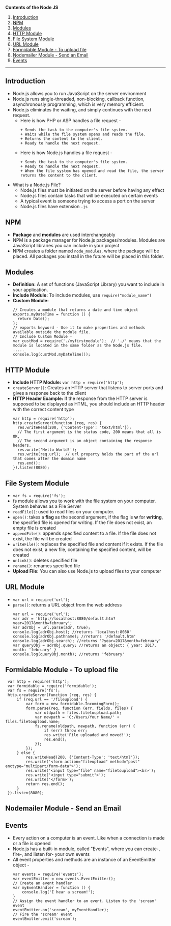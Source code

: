 **Contents of the Node JS**
  1. [Introduction](#introduction)
  2. [NPM](#npm)
  3. [Modules](#modules)
  4. [HTTP Module](#http-module)
  5. [File System Module](#file-system-module)
  6. [URL Module](#url-module)
  7. [Formidable Module - To upload file](#formidable-module---to-upload-file)
  8. [Nodemailer Module - Send an Email](#nodemailer-module---send-an-email)
  9. [Events](#events)
***  
## Introduction
* Node.js allows you to run JavaScript on the server environment
* Node.js runs single-threaded, non-blocking, callback function, asynchronously programming, which is very memory efficient.
* Node.js eliminates the waiting, and simply continues with the next request.
  * Here is how PHP or ASP handles a file request -
    ```
    + Sends the task to the computer's file system.
    + Waits while the file system opens and reads the file.
    + Returns the content to the client.
    + Ready to handle the next request.
    ```
  * Here is how Node.js handles a file request -
    ```
    + Sends the task to the computer's file system.
    + Ready to handle the next request.
    + When the file system has opened and read the file, the server returns the content to the client.
    ```
* What is a Node.js File?
  - Node.js files must be initiated on the server before having any effect
  - Node.js files contain tasks that will be executed on certain events
  - A typical event is someone trying to access a port on the server
  - Node.js files have extension `.js`
    
## NPM
* **Package** and **modules** are used interchangeably
* NPM is a package manager for Node.js packages/modules. Modules are JavaScript libraries you can include in your project
* NPM creates a folder named `node_modules`, where the package will be placed. All packages you install in the future will be placed in this folder.

## Modules
* **Definition:** A set of functions (JavaScript Library) you want to include in your application.
* **Include Module:** To include modules, use `require("module_name")`
* **Custom Module:** 
  ```node
  // Creates a module that returns a date and time object
  exports.myDateTime = function () {
    return Date();
  };
  // exports keyword - Use it to make properties and methods available outside the module file.
  // Include Custom Module - 
  var custMod = require('./myfirstmodule');  // './' means that the module is located in the same folder as the Node.js file.
  .....
  console.log(custMod.myDateTime());
  ```
   
## HTTP Module
* **Include HTTP Module:** `var http = require('http');`
* `createServer()`: Creates an HTTP server that listens to server ports and gives a response back to the client
* **HTTP Header Example:** If the response from the HTTP server is supposed to be displayed as HTML, you should include an HTTP header with the correct content type
  ```node
  var http = require('http');
  http.createServer(function (req, res) {
    res.writeHead(200, {'Content-Type': 'text/html'});  
    // The first argument is the status code, 200 means that all is OK, 
    // The second argument is an object containing the response headers.
    res.write('Hello World!');
    res.write(req.url);  // url property holds the part of the url that comes after the domain name
    res.end();
  }).listen(8080);
  ```      

## File System Module
  * `var fs = require('fs');`
  * fs module allows you to work with the file system on your computer. System behaves as a File Server
  * `readFile()`: used to read files on your computer.
  * `open()`: takes a **flag** as the second argument, if the flag is **w** for **writing**, the specified file is opened for writing. If the file does not exist, an empty file is created
  * `appendFile()`: appends specified content to a file. If the file does not exist, the file will be created
  * `writeFile()`: replaces the specified file and content if it exists. If the file does not exist, a new file, containing the specified content, will be created
  * `unlink()`: deletes specified file
  * `rename()`: renames specified file
  * **Upload File:** You can also use Node.js to upload files to your computer

## URL Module
  * `var url = require('url');`
  * `parse()`: returns a URL object from the web address
    ```node
    var url = require('url');
    var adr = 'http://localhost:8080/default.htm?year=2017&month=february';
    var adrObj = url.parse(adr, true);
    console.log(adrObj.host); //returns 'localhost:8080'
    console.log(adrObj.pathname); //returns '/default.htm'
    console.log(adrObj.search); //returns '?year=2017&month=february'
    var queryObj = adrObj.query; //returns an object: { year: 2017, month: 'february' }
    console.log(queryObj.month); //returns 'february'
    ```

## Formidable Module - To upload file
   ```node
    var http = require('http');
    var formidable = require('formidable');
    var fs = require('fs');
    http.createServer(function (req, res) {
        if (req.url == '/fileupload') {
            var form = new formidable.IncomingForm();
            form.parse(req, function (err, fields, files) {
                var oldpath = files.filetoupload.path;
                var newpath = 'C:/Users/Your Name/' + files.filetoupload.name;
                fs.rename(oldpath, newpath, function (err) {
                    if (err) throw err;
                    res.write('File uploaded and moved!');
                    res.end();
                });
            });
        } else {
            res.writeHead(200, {'Content-Type': 'text/html'});
            res.write('<form action="fileupload" method="post" enctype="multipart/form-data">');
            res.write('<input type="file" name="filetoupload"><br>');
            res.write('<input type="submit">');
            res.write('</form>');
            return res.end();
        }
    }).listen(8080);
   ```

## Nodemailer Module - Send an Email

## Events
  * Every action on a computer is an event. Like when a connection is made or a file is opened
  * Node.js has a built-in module, called "Events", where you can create-, fire-, and listen for- your own events
  * All event properties and methods are an instance of an EventEmitter object -
    ```node
    var events = require('events');
    var eventEmitter = new events.EventEmitter();      
    // Create an event handler
    var myEventHandler = function () {  
        console.log('I hear a scream!');
    }
    // Assign the event handler to an event. Listen to the 'scream' event 
    eventEmitter.on('scream', myEventHandler);    
    // Fire the 'scream' event
    eventEmitter.emit('scream');  
    ```
